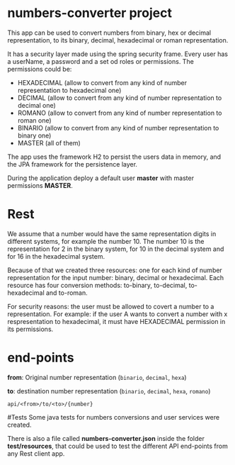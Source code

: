 # numbers-converter project

This app can be used to convert numbers from binary, hex or decimal representation, to its binary, decimal, hexadecimal or roman representation. 

It has a security layer made using the spring security frame. Every user has a userName, a password and a set od roles or permissions. 
The permissions could be:
- HEXADECIMAL (allow to convert from any kind of number representation to hexadecimal one)
- DECIMAL (allow to convert from any kind of number representation to decimal one)
- ROMANO (allow to convert from any kind of number representation to roman one)
- BINARIO (allow to convert from any kind of number representation to binary one)
- MASTER (all of them)

The app uses the framework H2 to persist the users data in memory, and the JPA framework for the persistence layer.

During the application deploy a default user **master** with master permissions **MASTER**.


# Rest
We assume that a number would have the same representation digits in different systems, for example the number 10. The number 10 is the representation for 2 in the binary system, for 10 in the decimal system and for 16 in the hexadecimal system. 

Because of that we created three resources: one for each kind of number representation for the input number: binary, decimal or hexadecimal. Each resource has four conversion methods: to-binary, to-decimal, to-hexadecimal and to-roman. 

For security reasons: the user must be allowed to covert a number to a representation. For example: if the user A wants to convert a number with x respresentation to hexadecimal, it must have HEXADECIMAL permission in its permissions. 

# end-points

**from**: Original number representation (`binario`, `decimal`, `hexa`)

**to**: destination number representation (`binario`, `decimal`, `hexa`, `romano`)
 
`api/<from>/to/<to>/{number}`

#Tests
Some java tests for numbers conversions and user services were created. 

There is also a file called **numbers-converter.json** inside the folder **test/resources**, that could be used to test the different API end-points from any Rest client app.